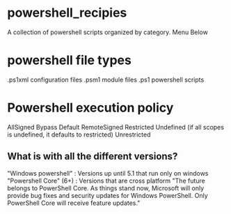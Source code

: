 # powershell_recipies
A collection of powershell scripts organized by category.  Menu Below

# powershell file types
.ps1xml   configuration files
.psm1     module files
.ps1      powershell scripts

# Powershell execution policy
AllSigned
Bypass
Default
RemoteSigned
Restricted
Undefined  (if all scopes is undefined, it defaults to restricted)
Unrestricted

## What is with all the different versions?
"Windows powershell"    : Versions up until 5.1 that run only on windows
"Powershell Core" (6+)  : Versions that are cross platform
"The future belongs to PowerShell Core. As things stand now, Microsoft will only provide bug fixes and security updates for Windows PowerShell. Only PowerShell Core will receive feature updates."

